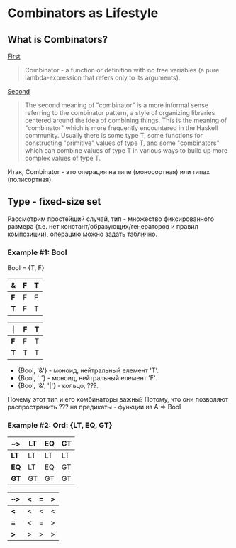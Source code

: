 # Combinators as Lifestyle

## What is Combinators?
[First](https://wiki.haskell.org/Combinator)
> Combinator - a function or definition with no free variables (a pure lambda-expression that refers only to its arguments).

[Second](https://wiki.haskell.org/Combinator)
> The second meaning of "combinator" is a more informal sense referring to the combinator pattern, a style of organizing 
> libraries centered around the idea of combining things. This is the meaning of "combinator" which is more frequently 
> encountered in the Haskell community. Usually there is some type T, some functions for constructing "primitive" values 
> of type T, and some "combinators" which can combine values of type T in various ways to build up more complex values of type T.

Итак, Combinator - это операция на типе (моносортная) или типах (полисортная).

## Type - fixed-size set
Рассмотрим простейший случай, тип - множество фиксированного размера (т.е. нет констант/образующих/генераторов и правил композиции), операцию можно задать таблично.

### Example #1: Bool
Bool = {T, F}

|   &   | F | T |    
|-------|---|---|
| **F** | F | F |
| **T** | F | T |

|  \|   | F | T |    
|-------|---|---|
| **F** | F | T |
| **T** | T | T |

- {Bool, '&'} - моноид, нейтральный елемент 'T'.
- {Bool, '|'} - моноид, нейтральный елемент 'F'.
- {Bool, '&', '|'} - кольцо, ???.

Почему этот тип и его комбинаторы важны? 
Потому, что они позволяют распространить ??? на предикаты - функции из A => Bool

### Example #2: Ord: {LT, EQ, GT}
|   ~>   | LT | EQ | GT |    
|--------|----|----|----|
| **LT** | LT | LT | LT |
| **EQ** | LT | EQ | GT |
| **GT** | GT | GT | GT |

|   ~>  | < | = | > |    
|-------|---|---|---|
| **<** | < | < | < |
| **=** | < | = | > |
| **>** | > | > | > |
